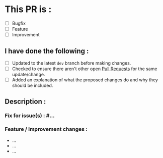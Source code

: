 # This PR is : 

- [ ] Bugfix
- [ ] Feature
- [ ] Improvement

## I have done the following : 

- [ ] Updated to the latest `dev` branch before making changes.
- [ ] Checked to ensure there aren't other open [Pull Requests](https://github.com/imfx77/kanboard-plugin-Wysiwyg-MD-Editor/pulls) for the same update/change.
- [ ] Added an explanation of what the proposed changes do and why they should be included.

## Description : 


### Fix for issue(s) : #... 


### Feature / Improvement changes : 

- ...
- ...
- ...
